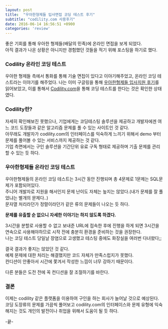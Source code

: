 ```yaml
---
layout: post
title:  "우아한형제들 입사면접 코딩 테스트 후기"
subtitle: "codility.com 사용후기"
date: 2016-06-14 16:56:51 +0900
categories: 'review'
---
```


좋은 기회를 통해 우아한 형제들(배달의 민족)에 온라인 면접을 보게 되었다.<br/>
아직 결과가 나온 상황은 아니지만 경험했던 것들을 적기 위해 포스팅을 하기로 했다.

### Codility 온라인 코딩 테스트

우아한 형제들 측에서 통화를 통해 기술 면접이 있다고 이야기해주었고, 온라인 코딩 테스트라는 이야기를 해주었다.
나는 이미 구글링을 통해 <a href="http://java.ihoney.pe.kr/416" target="_blank">우아한형제들 입사지원 후기</a>를 읽어보았고, 이를 통해서 <a href="http://www.codility.com" target="_blank">Codility.com</a>을 통해 코딩 테스트를 한다는 것은 확인한 상태였다. 

### Codility란?

자세히 확인해보진 못했으나, 기업에게는 코딩테스팅 솔루션을 제공하고 개발자에겐 여느 코드 도장들과 같은 알고리즘 문제를 풀 수 있는 사이트인 것 같다.<br/>
아무래도 개발자가 codility.com의 인터페이스를 익숙하게 느끼기 위해서 demo 부터 문제를 풀어볼 수 있는 서비스까지 제공하는 것 같다.<br/>
기업 측면에서는 구인 솔루션을 기간단위 유료 구독 형태로 제공하며 기출 문제를 관리할 수 있는 듯 하다.

### 우아한형제들 온라인 코딩 테스트

우아한형제들의 온라인 코딩 테스트는 3시간 동안 진행되며 총 4문제로 1문제는 SQL문제가 포함되어있다.<br/>
주니어 개발자로 지원을 해서인지 문제 난이도 자체는 높지는 않았다.(내가 문제를 잘 풀었냐는 별개의 문제다..)<br/>
문자열 처리라던가 정렬이라던가 같은 류의 문제들이 나오는 듯 하다.<br/>

**문제를 유출할 순 없으니 자세한 이야기는 하지 않도록 하겠다.**

3시간을 분할로 사용할 수 없고 보내준 URL에 접속한 후에 진행을 하게 되면 3시간을 연속으로 사용해야하므로 시작 전에 충분히 환경을 준비하는 것을 권장한다.<br/>
나는 코딩 테스트 당일날 장염으로 고생했고 테스팅 중에도 화장실을 여러번 다녀왔다;;

결국 결과가 좋지는 않았던 것 같다.<br/>
예제 문제에 대한 처리는 해결했지만 코드 자체가 만족스럽지가 못했다.<br/>
컨디션이 안좋아서 시간에 쫓겨서 작성한 느낌이 너무 강하기 때문이다.

다른 분들은 도전 전에 꼭 컨디션을 잘 조절하기를 바란다.

### 결론 

이제는 codility 같은 플랫폼을 이용하여 구인을 하는 회사가 늘어날 것으로 예상된다.<br/>
코딩 도장류의 문제를 가끔씩 풀어보고 codility.com의 인터페이스와 문제 유형에 익숙해지는 것도 개인의 발전이나 취업을 위해서 도움이 될 듯 하다.

-끝-
